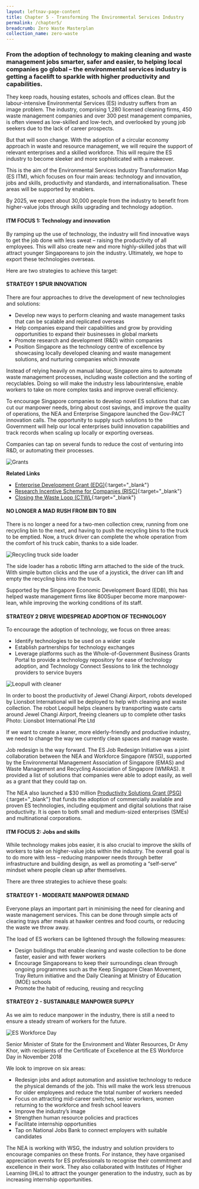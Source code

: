 ```yaml
---
layout: leftnav-page-content
title: Chapter 5 - Transforming The Environmental Services Industry
permalink: /chapter5/
breadcrumb: Zero Waste Masterplan 
collection_name: zero-waste
---
```


### From the adoption of technology to making cleaning and waste management jobs smarter, safer and easier, to helping local companies go global – the environmental services industry is getting a facelift to sparkle with higher productivity and capabilities.

They keep roads, housing estates, schools
and offices clean. But the labour-intensive
Environmental Services (ES) industry suffers
from an image problem. The industry,
comprising 1,280 licensed cleaning firms, 450
waste management companies and over 300
pest management companies, is often viewed
as low-skilled and low-tech, and overlooked
by young job seekers due to the lack of career
prospects.

But that will soon change. With the adoption
of a circular economy approach in waste and
resource management, we will require the
support of relevant enterprises and
a skilled workforce. This will require the
ES industry to become sleeker and more
sophisticated with a makeover.

This is the aim of the Environmental Services
Industry Transformation Map (ES ITM), which
focuses on four main areas: technology and
innovation, jobs and skills, productivity and
standards, and internationalisation. These
areas will be supported by enablers.

By 2025, we expect about 30,000 people
from the industry to benefit from higher-value
jobs through skills upgrading and technology
adoption.


#### ITM FOCUS 1:  Technology and innovation

By ramping up the use of technology, the
industry will find innovative ways to get
the job done with less sweat – raising the
productivity of all employees. This will also
create new and more highly-skilled jobs that
will attract younger Singaporeans to join the
industry. Ultimately, we hope to export these
technologies overseas.

Here are two strategies to achieve this target:

#### STRATEGY 1 SPUR INNOVATION

There are four approaches to drive the
development of new technologies
and solutions:

* Develop new ways to perform cleaning and waste management tasks that can be scalable and replicated overseas
* Help companies expand their capabilities and grow by providing opportunities to expand their businesses in global markets
* Promote research and development (R&D) within companies
* Position Singapore as the technology centre of excellence by showcasing locally developed cleaning and waste management solutions, and nurturing companies which innovate

Instead of relying heavily on manual
labour, Singapore aims to automate waste
management processes, including waste
collection and the sorting of recyclables.
Doing so will make the industry less labourintensive,
enable workers to take on more
complex tasks and improve overall efficiency.

To encourage Singapore companies to
develop novel ES solutions that can cut
our manpower needs, bring about cost
savings, and improve the quality of
operations, the NEA and Enterprise Singapore
launched the Gov-PACT innovation calls. The
opportunity to supply such solutions to the
Government will help our local enterprises
build innovation capabilities and track records
when scaling up locally or exporting overseas.

Companies can tap on several funds to
reduce the cost of venturing into R&D,
or automating their processes.

![Grants](/images/ch5-grants.png)

**Related Links**

* [Enterprise Development Grant (EDG)](https://www.enterprisesg.gov.sg/financial-assistance/grants/for-local-companies/enterprise-development-grant/overview){:target="_blank"} 
* [Research Incentive Scheme for Companies (RISC)](https://www.edb.gov.sg/en/how-we-help/incentives-and-schemes.html){:target="_blank"} 
* [Closing the Waste Loop (CTWL](https://www.nea.gov.sg/programmes-grants/grants-and-awards/closing-the-waste-loop-initiative){:target="_blank"} 


#### NO LONGER A MAD RUSH FROM BIN TO BIN

There is no longer a need for a two-men
collection crew, running from one recycling
bin to the next, and having to push the
recycling bins to the truck to be emptied.
Now, a truck driver can complete the whole
operation from the comfort of his truck cabin,
thanks to a side loader.

![Recycling truck side loader](/images/ch5-sideloader.jpg)

The side loader has a robotic lifting arm
attached to the side of the truck. With simple
button clicks and the use of a joystick, the
driver can lift and empty the recycling bins
into the truck.

Supported by the Singapore Economic
Development Board (EDB), this has helped
waste management firms like 800Super
become more manpower-lean, while
improving the working conditions of its staff.



#### STRATEGY 2 DRIVE WIDESPREAD ADOPTION OF TECHNOLOGY

To encourage the adoption of technology, we focus on three areas:

* Identify technologies to be used on a wider scale
* Establish partnerships for technology exchanges
* Leverage platforms such as the Whole-of-Government Business Grants Portal to provide a technology repository for ease
of technology adoption, and Technology Connect Sessions to link the technology providers to service buyers

![Leopull with cleaner](/images/ch5-LeoPull.jpg)
<caption>In order to boost the productivity of Jewel Changi Airport, robots developed by Lionsbot International will be deployed to help with cleaning and waste collection. The robot Leopull helps cleaners by transporting waste carts around Jewel Changi Airport, freeing cleaners up to complete other tasks Photo: Lionsbot International Pte Ltd</caption>

If we want to create a leaner, more elderly-friendly
and productive industry, we need to change the way we currently clean spaces
and manage waste.

Job redesign is the way forward. The
ES Job Redesign Initiative was a joint
collaboration between the NEA and
Workforce Singapore (WSG), supported by the
Environmental Management Association of
Singapore (EMAS) and Waste Management
and Recycling Association of Singapore
(WMRAS). It provided a list of solutions that
companies were able to adopt easily, as well
as a grant that they could tap on.

The NEA also launched a $30 million
[Productivity Solutions Grant (PSG)](https://www.nea.gov.sg/industry-transformation-map/productivity-solutions-grant-(psg)){:target="_blank"} that funds
the adoption of commercially available and
proven ES technologies, including equipment
and digital solutions that raise productivity.
It is open to both small and medium-sized
enterprises (SMEs) and multinational
corporations.

#### ITM FOCUS 2: Jobs and skills

While technology makes jobs easier, it is also
crucial to improve the skills of workers to
take on higher-value jobs within the industry.
The overall goal is to do more with less –
reducing manpower needs through better
infrastructure and building design, as well
as promoting a “self-serve” mindset where
people clean up after themselves.

There are three strategies to achieve
these goals:

#### STRATEGY 1 - MODERATE MANPOWER DEMAND

Everyone plays an important part in
minimising the need for cleaning and waste
management services. This can be done
through simple acts of clearing trays after
meals at hawker centres and food courts, or
reducing the waste we throw away.

The load of ES workers can be lightened
through the following measures:

* Design buildings that enable cleaning and waste collection to be done faster, easier and with fewer workers
* Encourage Singaporeans to keep their surroundings clean through ongoing programmes such as the Keep Singapore Clean Movement, Tray Return initiative and the Daily Cleaning at Ministry of Education (MOE) schools
* Promote the habit of reducing, reusing and recycling

#### STRATEGY 2 - SUSTAINABLE MANPOWER SUPPLY

As we aim to reduce manpower in the
industry, there is still a need to ensure a
steady stream of workers for the future.

![ES Workforce Day](/images/ch5-workforce-day.jpg)
<caption>Senior Minister of State for the Environment and Water Resources, Dr Amy Khor, with recipients of the Certificate of Excellence at the ES Workforce Day in November 2018</caption>

We look to improve on six areas:

* Redesign jobs and adopt automation and assistive technology to reduce the physical demands of the job. This will make the work less strenuous for older employees and reduce the total number of workers needed
* Focus on attracting mid-career switches, senior workers, women returning to the workforce and fresh school leavers
* Improve the industry’s image
* Strengthen human resource policies and practices
* Facilitate internship opportunities
* Tap on National Jobs Bank to connect employers with suitable candidates

The NEA is working with WSG, the industry
and solution providers to encourage
companies on these fronts. For instance,
they have organised appreciation events
for ES professionals to recognise their
commitment and excellence in their work.
They also collaborated with Institutes of
Higher Learning (IHLs) to attract the younger
generation to the industry, such as by
increasing internship opportunities.
